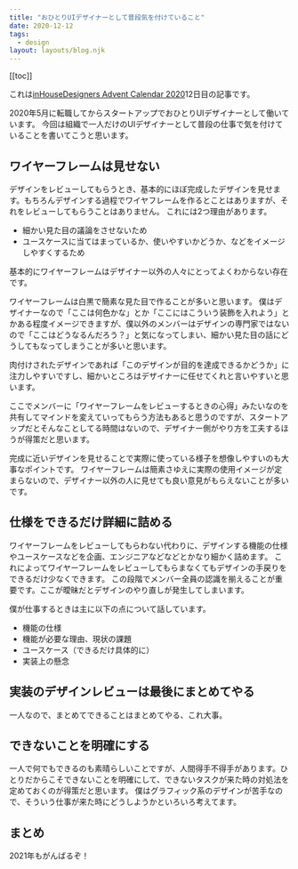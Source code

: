 ```yaml
---
title: "おひとりUIデザイナーとして普段気を付けていること"
date: 2020-12-12
tags:
  - design
layout: layouts/blog.njk
---
```


[[toc]]

これは[inHouseDesigners Advent Calendar 2020](https://adventar.org/calendars/5700)12日目の記事です。

2020年5月に転職してからスタートアップでおひとりUIデザイナーとして働いています。
今回は組織で一人だけのUIデザイナーとして普段の仕事で気を付けていることを書いてこうと思います。

## ワイヤーフレームは見せない

デザインをレビューしてもらうとき、基本的にほぼ完成したデザインを見せます。もちろんデザインする過程でワイヤフレームを作るとことはありますが、それをレビューしてもらうことはありません。
これには2つ理由があります。

- 細かい見た目の議論をさせないため
- ユースケースに当てはまっているか、使いやすいかどうか、などをイメージしやすくするため

基本的にワイヤーフレームはデザイナー以外の人々にとってよくわからない存在です。

ワイヤーフレームは白黒で簡素な見た目で作ることが多いと思います。
僕はデザイナーなので「ここは何色かな」とか「ここにはこういう装飾を入れよう」とかある程度イメージできますが、僕以外のメンバーはデザインの専門家ではないので「ここはどうなるんだろう？」と気になってしまい、細かい見た目の話にどうしてもなってしまうことが多いと思います。

肉付けされたデザインであれば「このデザインが目的を達成できるかどうか」に注力しやすいですし、細かいところはデザイナーに任せてくれと言いやすいと思います。

ここでメンバーに「ワイヤーフレームをレビューするときの心得」みたいなのを共有してマインドを変えていってもらう方法もあると思うのですが、スタートアップだとそんなことしてる時間はないので、デザイナー側がやり方を工夫するほうが得策だと思います。

完成に近いデザインを見せることで実際に使っている様子を想像しやすいのも大事なポイントです。
ワイヤーフレームは簡素さゆえに実際の使用イメージが定まらないので、デザイナー以外の人に見せても良い意見がもらえないことが多いです。

## 仕様をできるだけ詳細に詰める

ワイヤーフレームをレビューしてもらわない代わりに、デザインする機能の仕様やユースケースなどを企画、エンジニアなどなどとかなり細かく詰めます。
これによってワイヤーフレームをレビューしてもらまなくてもデザインの手戻りをできるだけ少なくできます。
この段階でメンバー全員の認識を揃えることが重要です。ここが曖昧だとデザインのやり直しが発生してしまいます。

僕が仕事するときは主に以下の点について話しています。

- 機能の仕様
- 機能が必要な理由、現状の課題
- ユースケース（できるだけ具体的に）
- 実装上の懸念

## 実装のデザインレビューは最後にまとめてやる

一人なので、まとめてできることはまとめてやる、これ大事。

## できないことを明確にする

一人で何でもできるのも素晴らしいことですが、人間得手不得手があります。ひとりだからこそできないことを明確にして、できないタスクが来た時の対処法を定めておくのが得策だと思います。
僕はグラフィック系のデザインが苦手なので、そういう仕事が来た時にどうしようかといろいろ考えてます。

## まとめ

2021年もがんばるぞ！
